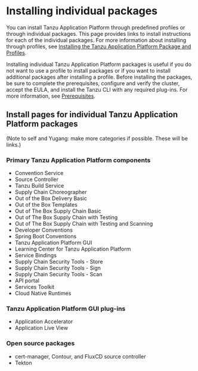 # Installing individual packages

You can install Tanzu Application Platform through predefined profiles or through individual packages. This page provides links to install instructions for each of the individual packages. For more information about installing through profiles, see [Installing the Tanzu Application Platform Package and Profiles](install.md#about-package-profiles). 

Installing individual Tanzu Application Platform packages
is useful if you do not want to use a profile to install packages
or if you want to install additional packages after installing a profile.
Before installing the packages, be sure to complete the prerequisites, configure
and verify the cluster, accept the EULA, and install the Tanzu CLI with any required plug-ins.
For more information, see [Prerequisites](prerequisites.md).

## Install pages for individual Tanzu Application Platform packages

(Note to self and Yugang: make more categories if possible. These will  be links.)

### Primary Tanzu Application Platform components

- Convention Service
- Source Controller
- Tanzu Build Service
- Supply Chain Choreographer
- Out of the Box Delivery Basic
- Out of the Box Templates
- Out of The Box Supply Chain Basic
- Out of The Box Supply Chain with Testing
- Out of The Box Supply Chain with Testing and Scanning
- Developer Conventions
- Spring Boot Conventions
- Tanzu Application Platform GUI
- Learning Center for Tanzu Application Platform
- Service Bindings
- Supply Chain Security Tools - Store
- Supply Chain Security Tools - Sign
- Supply Chain Security Tools - Scan
- API portal
- Services Toolkit
- Cloud Native Runtimes

### Tanzu Application Platform GUI plug-ins

- Application Accelerator
- Application Live View

### Open source packages

- cert-manager, Contour, and FluxCD source controller
- Tekton
